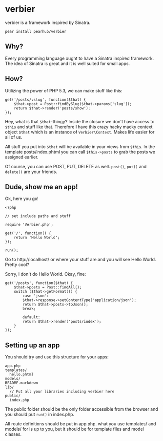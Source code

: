 verbier
=======

verbier is a framework inspired by Sinatra.

	pear install pearhub/verbier

## Why?
Every programming language ought to have a Sinatra inspired framework.
The idea of Sinatra is great and it is well suited for small apps.

## How?
Utilizing the power of PHP 5.3, we can make stuff like this:

	get('/posts/:slug', function($that) {
		$that->post = Post::findBySlug($that->params['slug']);
		return $that->render('posts/show');
	});
	
Hey, what is that `$that`-thingy? Inside the closure we don't have access to `$this` and stuff like that. Therefore I have this crazy hacky macky context object `$that` which is an instance of `Verbier\Context`.  Makes life easier for all of us.

All stuff you put into `$that` will be available in your views from `$this`. In the template posts/index.phtml you can call `$this->posts` to grab the posts we assigned earlier.

Of course, you can use POST, PUT, DELETE as well. `post()`, `put()` and `delete()` are your friends.

## Dude, show me an app!
Ok, here you go!

	<?php
	
	// set include paths and stuff
	
	require 'Verbier.php';
	
	get('/', function() {
		return 'Hello World';
	});
	
	run();

Go to http://localhost/ or where your stuff are and you will see Hello World. Pretty cool?

Sorry, I don't do Hello World. Okay, fine:

	get('/posts', function($that) {
		$that->posts = Post::findAll();
		switch ($that->getFormat()) {
			case 'json':
			$that->response->setContentType('application/json');
			return $that->posts->toJson();
			break;
			
			default:
			return $that->render('posts/index');
		}
	});

## Setting up an app
You should try and use this structure for your apps:

	app.php
	templates/
	  hello.phtml
	models/
	README.markdown
	lib/
	  // Put all your libraries including verbier here
	public/
	  index.php

The public folder should be the only folder accessible from the browser and you should put `run()` in index.php.

All route definitions should be put in app.php. what you use templates/ and models/ for is up to you, but it should be for template files and model classes.




